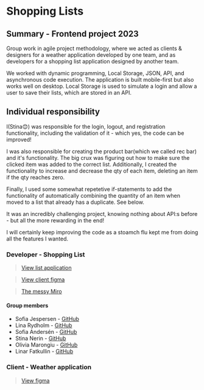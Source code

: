 # Shopping Lists

## Summary - Frontend project 2023
Group work in agile project methodology, where we acted as clients & designers for a weather application developed by one team, and as developers for a shopping list application designed by another team.

We worked with dynamic programming, Local Storage, JSON, API, and asynchronous code execution. The application is built mobile-first but also works well on desktop. Local Storage is used to simulate a login and allow a user to save their lists, which are stored in an API.

## Individual responsibility
I(Stina😊) was responsible for the login, logout, and registration functionality, including the validation of it - which yes, the code can be improved!

I was also responsible for creating the product bar(which we called rec bar) and it's functionality. The big crux was figuring out how to make sure the clicked item was added to the correct list. Additionally, I created the functionality to increase and decrease the qty of each item, deleting an item if the qty reaches zero. 

Finally, I used some somewhat repetetive if-statements to add the functionality of automatically combining the quantity of an item when moved to a list that already has a duplicate. See below.

It was an incredibly challenging project, knowing nothing about API:s before - but all the more rewarding in the end!

I will certainly keep improving the code as a stoamch flu kept me from doing all the features I wanted. 

### Developer - Shopping List

>[View list application](https://stormstina.github.io/my-lists/index.html)

>[View client figma](https://www.figma.com/file/Fx5Q08Cu7ur9vLCdJFuBRV/Grupp-A?node-id=0%3A1&t=nmtMQwu65k3cRswL-1)  

>[The messy Miro](https://miro.com/welcomeonboard/b0dsVmkzNEdCRERndFdoWHZOd2RTRGFJdWJRc2p6Rkpua0JsQXhEMEpLV1k5RWVUbXlhbjMyM2hUY3dKVUVyNnwzNDU4NzY0NTQ0OTQ0NTM5ODIxfDI=?share_link_id=820521008933)  


#### Group members 

* Sofia Jespersen - [GitHub](https://github.com/sofiaje)
* Lina Rydholm - [GitHub](https://github.com/linarydholm)
* Sofia Andersén - [GitHub](https://github.com/Fiaevanna)
* Stina Nerin - [GitHub](https://github.com/stormstina)
* Olivia Marongiu - [GitHub](https://github.com/manqoloco)
* Linar Fatkullin - [GitHub](https://github.com/ezqu)


### Client - Weather application

>[View figma](https://www.figma.com/file/6fLEigvmoPQB0ugKSNf10X/Grupp-d?node-id=0%3A1&t=Q0UHSyiAWfiuBcUi-1)


